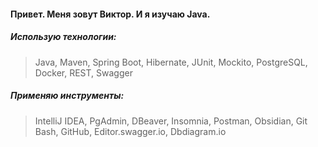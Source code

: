 #### Привет. Меня зовут Виктор. И я изучаю Java.

##### Использую технологии:

> Java, Maven, Spring Boot, Hibernate, JUnit, Mockito, PostgreSQL, Docker, REST, Swagger

##### Применяю инструменты:
 
> IntelliJ IDEA, PgAdmin, DBeaver, Insomnia, Postman, Obsidian, Git Bash, GitHub, Editor.swagger.io, Dbdiagram.io
